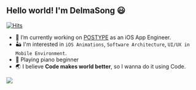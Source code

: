 ##  Hello world! I'm DelmaSong 😃
[![Hits](https://hits.seeyoufarm.com/api/count/incr/badge.svg?url=https%3A%2F%2Fgithub.com%2FdelmaSong)](https://hits.seeyoufarm.com)

<!-- 🏔 I'm currently learning `iOS Animations`, `RxSwift`, `ReactorKit` -->
- 🔭 I’m currently working on [POSTYPE](https://www.postype.com) as an iOS App Engineer.
- 🏜 I'm interested in `iOS Animations`, `Software Architecture`, `UI/UX in Mobile Environment`.
- 🎹 Playing piano beginner
- 🌏 I believe **Code makes world better**, so I wanna do it using Code.

[![](https://github-readme-stats.vercel.app/api?username=delmaSong&theme=dark) ](https://github.com/anuraghazra/github-readme-stats)
